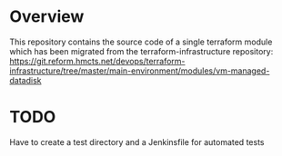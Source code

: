 # Overview
This repository contains the source code of a single terraform module which
has been migrated from the terraform-infrastructure repository:
https://git.reform.hmcts.net/devops/terraform-infrastructure/tree/master/main-environment/modules/vm-managed-datadisk

# TODO
Have to create a test directory and a Jenkinsfile for automated tests
